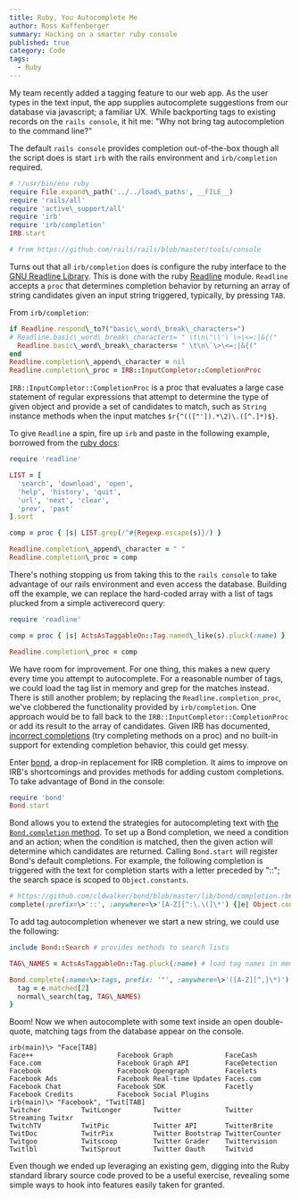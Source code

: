 ```yaml
---
title: Ruby, You Autocomplete Me
author: Ross Kaffenberger
summary: Hacking on a smarter ruby console
published: true
category: Code
tags:
  - Ruby
---
```


My team recently added a tagging feature to our web app. As the user types in
the text input, the app supplies autocomplete suggestions from our database via
javascript; a familiar UX. While backporting tags to existing records on the
`rails console`, it hit me: "Why not bring tag autocompletion to the command
line?"

The default `rails console` provides completion out-of-the-box though all the script
does is start `irb` with the rails environment and `irb/completion` required.

```ruby
# !/usr/bin/env ruby
require File.expand\_path('../../load\_paths', __FILE__)
require 'rails/all'
require 'active\_support/all'
require 'irb'
require 'irb/completion'
IRB.start

# from https://github.com/rails/rails/blob/master/tools/console
```

Turns out that all `irb/completion` does is configure the ruby interface to the
[GNU Readline Library][1].
This is done with the ruby [Readline][2]
module. `Readline` accepts a `proc` that determines completion behavior by returning an array of string
candidates given an input string triggered, typically, by pressing `TAB`.

From `irb/completion`:

```ruby
if Readline.respond\_to?("basic\_word\_break\_characters=")
# Readline.basic\_word\_break\_characters= " \t\n\"\\'\`\>\<=;|&{("
  Readline.basic\_word\_break\_characters= " \t\n\`\>\<=;|&{("
end
Readline.completion\_append\_character = nil
Readline.completion\_proc = IRB::InputCompletor::CompletionProc
```
`IRB::InputCompletor::CompletionProc` is a proc that evaluates a large case
statement of regular expressions that attempt to determine the type of given
object and provide a set of candidates to match, such as `String` instance methods when
the input matches `$r{^((["']).*\2)\.([^.]*)$}`.

To give `Readline` a spin, fire up `irb` and paste in the following example, borrowed
from the [ruby docs][3]:

```ruby
require 'readline'

LIST = [
  'search', 'download', 'open',
  'help', 'history', 'quit',
  'url', 'next', 'clear',
  'prev', 'past'
].sort

comp = proc { |s| LIST.grep(/^#{Regexp.escape(s)}/) }

Readline.completion\_append\_character = " "
Readline.completion\_proc = comp
```

There's nothing stopping us from taking this to the `rails console` to take
advantage of our rails environment and even access the database. Building off
the example, we can replace the hard-coded array with a list of tags plucked
from a simple activerecord query:

```ruby
require 'readline'

comp = proc { |s| ActsAsTaggableOn::Tag.named\_like(s).pluck(:name) }

Readline.completion\_proc = comp
```

We have room for improvement. For one thing, this makes a new query every time
you attempt to autocomplete. For a reasonable number of tags, we could load the
tag list in memory and grep for the matches instead. There is still another problem;
by replacing the `Readline.completion_proc`, we've clobbered the functionality
provided by `irb/completion`. One approach would be to fall back to the
`IRB::InputCompletor::CompletionProc` or add its result to the array of candidates.
Given IRB has documented, [incorrect completions][4]
(try completing methods on a proc) and no built-in support for extending completion behavior,
this could get messy.

Enter [bond][5], a drop-in replacement for IRB
completion. It aims to improve on IRB's shortcomings and provides methods for
adding custom completions. To take advantage of Bond in the console:

```ruby
require 'bond'
Bond.start
```

Bond allows you to extend the strategies for autocompleting text with [the
`Bond.completion` method](https://github.com/cldwalker/bond/blob/master/lib/bond.rb#L21).
To set up a Bond completion, we need a condition and an action; when the condition is matched,
then the given action will determine which candidates are returned. Calling
`Bond.start` will register Bond's default completions. For example, the
following completion is triggered with the text for completion starts with a
letter preceded by "::"; the search space is scoped to `Object.constants`.

```ruby
# https://github.com/cldwalker/bond/blob/master/lib/bond/completion.rb#L13
complete(:prefix=\>'::', :anywhere=\>'[A-Z][^:\.\(]\*') {|e| Object.constants }
```

To add tag autocompletion whenever we start a new string, we could use the following:

```ruby
include Bond::Search # provides methods to search lists

TAG\_NAMES = ActsAsTaggableOn::Tag.pluck(:name) # load tag names in memory

Bond.complete(:name=\>:tags, prefix: '"', :anywhere=\>'([A-Z][^,]\*)') {|e|
  tag = e.matched[2]
  normal\_search(tag, TAG\_NAMES)
}
```

Boom! Now we when autocomplete with some text inside an open double-quote, matching
tags from the database appear on the console.

```
irb(main)\> "Face[TAB]
Face++                     Facebook Graph             FaceCash
Face.com                   Facebook Graph API         FaceDetection
Facebook                   Facebook Opengraph         Facelets
Facebook Ads               Facebook Real-time Updates Faces.com
Facebook Chat              Facebook SDK               Facetly
Facebook Credits           Facebook Social Plugins
irb(main)\> "Facebook", "Twit[TAB]
Twitcher          TwitLonger        Twitter           Twitter Streaming Twitxr
TwitchTV          TwitPic           Twitter API       TwitterBrite
TwitDoc           TwitrPix          Twitter Bootstrap TwitterCounter
Twitgoo           Twitscoop         Twitter Grader    Twittervision
Twitlbl           TwitSprout        Twitter Oauth     Twitvid
```

Even though we ended up leveraging an existing gem, digging into the
Ruby standard library source code proved to be a useful exercise, revealing some
simple ways to hook into features easily taken for granted.

[1]:	http://cnswww.cns.cwru.edu/php/chet/readline/rltop.html
[2]:	http://www.ruby-doc.org/stdlib-1.9.3/libdoc/readline/rdoc/Readline.html
[3]:	http://www.ruby-doc.org/stdlib-1.9.3/libdoc/readline/rdoc/Readline.html
[4]:	https://github.com/cldwalker/bond#irbs-incorrect-completions
[5]:	https://github.com/cldwalker/bond
